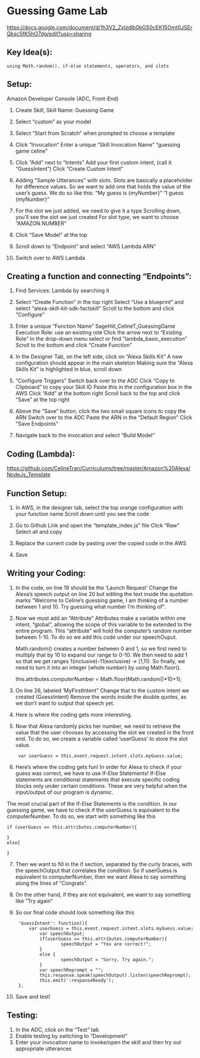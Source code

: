 # Guessing Game Lab 

https://docs.google.com/document/d/1h3V2_Zxlzdlb0bGS0cEK15Omt0JSErQksc5fK5hO7dg/edit?usp=sharing

## Key Idea(s): 
	using Math.random(), if-else statements, operators, and slots

## Setup: 

Amazon Developer Console (ADC, Front-End)

1. Create Skill, Skill Name: Guessing Game
2. Select “custom” as your model
3. Select “Start from Scratch” when prompted to choose a template
4. Click “Invocation” 
Enter a unique “Skill Invocation Name”
“guessing game celine” 
   
5. Click “Add” next to “Intents” 
   Add your first custom intent, (call it “GuessIntent”)
   Click “Create Custom Intent”
   
6. Adding “Sample Utterances” with slots.
	Slots are basically a placeholder for difference values. So we want to add one that holds the value of the user’s guess. We do so like this: 
    “My guess is {myNumber}”
    “I guess {myNumber}” 

7. For the slot we just added, we need to give it a type
   Scrolling down, you’ll see the slot we just created
   For slot type, we want to choose “AMAZON.NUMBER” 

8. Click “Save Model” at the top
9. Scroll down to “Endpoint” and select “AWS Lambda ARN” 
10. Switch over to AWS Lambda

## Creating a function and connecting “Endpoints”:

1. Find Services: Lambda by searching it
2. Select “Create Function” in the top right
   Select “Use a blueprint” and select “alexa-skill-kit-sdk-factskill”
   Scroll to the bottom and click “Configure” 
   
3. Enter a unique “Function Name” 
   SageHill_CelineT_GuessingGame
   Execution Role: use an existing role 
   Click the arrow next to “Existing Role”
      In the drop-down menu select or find “lambda_basic_execution”
   Scroll to the bottom and click “Create Function” 

4. In the Designer Tab, on the left side, click on “Alexa Skills Kit” 
   A new configuration should appear in the main skeleton
   Making sure the “Alexa Skills Kit” is highlighted in blue, scroll down 

5. “Configure Triggers” 
   Switch back over to the ADC 
   Click “Copy to Clipboard” to copy your Skill ID
   Paste this in the configuration box in the AWS
   Click “Add” at the bottom right
   Scroll back to the top and click “Save” at the top right

6. Above the “Save” button, click the two small square icons to copy the ARN
   Switch over to the ADC
   Paste the ARN in the “Default Region” 
   Click “Save Endpoints”

7. Navigate back to the invocation and select “Build Model”

## Coding (Lambda): 

https://github.com/CelineTran/Curriculums/tree/master/Amazon%20Alexa/NodeJs_Template

## Function Setup: 

1. In AWS, in the designer tab, select the top orange configuration with your function name
   Scroll down until you see the code 

2. Go to Github Link and open the “template_index.js” file 
   Click “Raw” 
   Select all and copy 

3. Replace the current code by pasting over the copied code  in the AWS
4. Save

## Writing your Coding: 

1. In the code, on line 19 should be the ‘Launch Request’ 
   Change the Alexa’s speech output on line 20 but editing the text inside the quotation marks
   “Welcome to Celine’s guessing game, I am thinking of a number between 1 and 10. Try guessing what number I’m thinking of”. 

2. Now we must add an “Attribute” 
   Attributes make a variable within one intent, “global”, allowing the scope of this variable to be extended to the entire      program. This “attribute” will hold the computer’s random number between 1-10. To do so we add this code under our speechOuput. 

   Math.random() creates a number between 0 and 1, so we first need to multiply that by 10 to expand our range to 0-10. We then need to add 1 so that we get ranges 1(inclusive)-11(exclusive) -> [1,11). So finally, we need to turn it into an integer (whole number) by using Math.floor(). 

	this.attributes.computerNumber = Math.floor(Math.random()*10+1); 

3. On line 26, labeled ‘MyFirstIntent” 
   Change that to the custom intent we created (GuessIntent)
   Remove the words inside the double quotes, as we don’t want to output that speech yet.
   
4. Here is where the coding gets more interesting. 
5. Now that Alexa randomly picks her number, we need to retrieve the value that the user chooses by accessing the slot we created in the front end. To do so, we create a variable called ‘userGuess’ to store the slot value. 

		var userGuess = this.event.request.intent.slots.myGuess.value;  

6. Here’s where the coding gets fun! In order for Alexa to check if your guess was correct, we have to use If-Else Statements! If-Else statements are conditional statements that execute specific coding blocks only under certain conditions. These are very helpful when the input/output of our program is dynamic. 

The most crucial part of the If-Else Statements is the condition. In our guessing game, we have to check if the userGuess is equivalent to the computerNumber. To do so, we start with something like this 

	if (userGuess == this.attributes.computerNumber){

	}
	else{

	}


7. Then we want to fill in the if section, separated by the curly braces, with the speechOutput that correlates the condition. So if userGuess is equivalent to computerNumber, then we want Alexa to say something along the lines of “Congrats”. 

8. On the other hand, if they are not equivalent, we want to say something like “Try again”
9. So our final code should look something like this

		'GuessIntent': function(){
			var userGuess = this.event.request.intent.slots.myGuess.value; 
        		var speechOutput; 
       		 	if(userGuess == this.attributes.computerNumber){
            			speechOutput = "You are correct!"; 
        		}
        		else {
            			speechOutput = "Sorry, Try again."; 
       			}
        		var speechReprompt = "";
        		this.response.speak(speechOutput).listen(speechReprompt);
        		this.emit(':responseReady');
		},
	
9. Save and test!


## Testing:

1. In the ADC, click on the “Test” tab
2. Enable testing by switching to “Development” 
3. Enter your invocation name to invoke/open the skill and then try out appropriate utterances 






